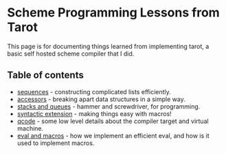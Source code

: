 # Scheme Programming Lessons from Tarot

This page is for documenting things learned from implementing tarot, a basic self hosted scheme compiler that I did.

## Table of contents

* [sequences](scheme-1) - constructing complicated lists efficiently.
* [accessors](scheme-2) - breaking apart data structures in a simple way.
* [stacks and queues](scheme-3) - hammer and screwdriver, for programming.
* [syntactic extension](scheme-4) - making things easy with macros!
* [qcode](scheme-5) - some low level details about the compiler target and virtual machine.
* [eval and macros](scheme-6) - how we implement an efficient eval, and how is it used to implement macros.
